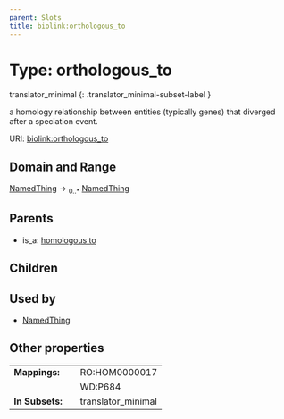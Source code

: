```yaml
---
parent: Slots
title: biolink:orthologous_to
---
```


# Type: orthologous_to

translator_minimal
{: .translator_minimal-subset-label }


a homology relationship between entities (typically genes) that diverged after a speciation event.

URI: [biolink:orthologous_to](https://w3id.org/biolink/vocab/orthologous_to)

## Domain and Range

[NamedThing](NamedThing.md) ->  <sub>0..*</sub> [NamedThing](NamedThing.md)

## Parents

 *  is_a: [homologous to](homologous_to.md)

## Children


## Used by

 * [NamedThing](NamedThing.md)

## Other properties

|  |  |  |
| --- | --- | --- |
| **Mappings:** | | RO:HOM0000017 |
|  | | WD:P684 |
| **In Subsets:** | | translator_minimal |

